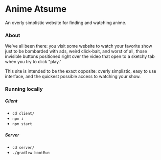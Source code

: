 # Anime Atsume

An overly simplistic website for finding and watching anime.

### About

We've all been there: you visit some website to watch your favorite show just to be bombarded with ads, weird click-bait, and worst of all, those invisible buttons positioned right over the video that open to a sketchy tab when you try to click "play."

This site is intended to be the exact opposite: overly simplistic, easy to use interface, and the quickest possible access to watching your show.

### Running locally

##### Client
* `cd client/`
* `npm i`
* `npm start`

##### Server
* `cd server/`
* `./gradlew bootRun`
